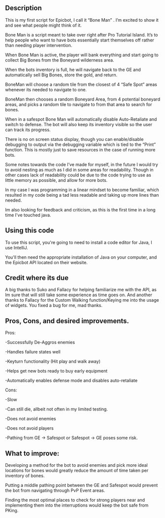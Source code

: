 ## Description

This is my first script for Epicbot, I call it “Bone Man” . I’m excited to show it and see what people might think of it. 

Bone Man is a script meant to take over right after Pro Tutorial Island. It’s to help people who want to have bots essentially start themselves off rather than needing player intervention. 

When Bone Man is active, the player will bank everything and start going to collect Big Bones from the Boneyard wilderness area. 

When the bots inventory is full, he will navigate back to the GE and automatically sell Big Bones, store the gold, and return. 

BoneMan will choose a random tile from the closest of 4 “Safe Spot” areas whenever its needed to navigate to one. 

BoneMan then chooses a random Boneyard Area, from 4 potential boneyard areas, and picks a random tile to navigate to from that area to search for bones. 

When in a safespot Bone Man will automatically disable Auto-Retaliate and switch to defense. The bot will also keep its inventory visible so the user can track its progress.

There is no on screen status display, though you can enable/disable debugging to output via the debugging variable which is tied to the “Print” function. This is mostly just to save resources in the case of running more bots. 

Some notes towards the code I’ve made for myself, in the future I would try to avoid nesting as much as I did in some areas for readability. Though in other cases lack of readability could be due to the code trying to use as little memory as possible, and allow for more bots. 

In my case I was programming in a linear mindset to become familiar, which resulted in my code being a tad less readable and taking up more lines than needed. 

Im also looking for feedback and criticism, as this is the first time in a long time I've touched java. 

## Using this code

To use this script, you're going to need to install a code editor for Java, I use IntelliJ.

You'll then need the appropriate installation of Java on your computer, and the Epicbot API located on their website. 


## Credit where its due 

A big thanks to Suko and Fallacy for helping familiarize me with the API, as Im sure that will still take some experience as time goes on. 
And another thanks to Fallacy for the Custom Walking function/Keying me into the usage of widgets. You fixed a bug for me, mad thanks. 

## Pros, Cons, and desired improvements. 

Pros: 

-Successfully De-Aggros enemies 

-Handles failure states well 

-Keyturn functionality (Hit play and walk away) 

-Helps get new bots ready to buy early equipment

-Automatically enables defense mode and disables auto-retaliate

Cons: 

-Slow

-Can still die, allbeit not often in my limited testing.

-Does not avoid enemies

-Does not avoid players

-Pathing from GE -> Safespot or Safespot -> GE poses some risk. 

## What to improve: 

Developing a method for the bot to avoid enemies and pick more ideal locations for bones would greatly reduce the amount of time taken per inventory of bones. 

Putting a middle pathing point between the GE and Safespot would prevent the bot from navigating through PvP Event areas. 

Finding the most optimal places to check for strong players near and implementing them into the interruptions would keep the bot safe from PKing. 


